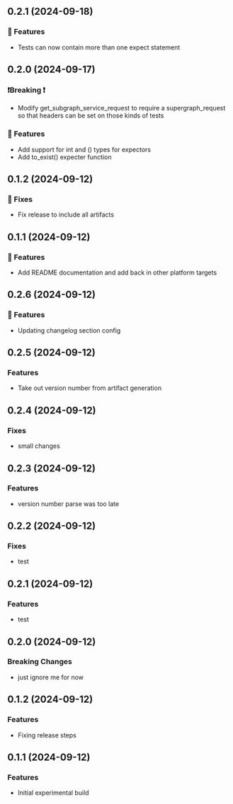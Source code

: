 ## 0.2.1 (2024-09-18)

### 🚀 Features

- Tests can now contain more than one expect statement

## 0.2.0 (2024-09-17)

### ❗️Breaking ❗

- Modify get_subgraph_service_request to require a supergraph_request so that headers can be set on those kinds of tests

### 🚀 Features

- Add support for int and () types for expectors
- Add to_exist() expecter function

## 0.1.2 (2024-09-12)

### 🐛 Fixes

- Fix release to include all artifacts

## 0.1.1 (2024-09-12)

### 🚀 Features

- Add README documentation and add back in other platform targets

## 0.2.6 (2024-09-12)

### 🚀 Features

- Updating changelog section config

## 0.2.5 (2024-09-12)

### Features

- Take out version number from artifact generation

## 0.2.4 (2024-09-12)

### Fixes

- small changes

## 0.2.3 (2024-09-12)

### Features

- version number parse was too late

## 0.2.2 (2024-09-12)

### Fixes

- test

## 0.2.1 (2024-09-12)

### Features

- test

## 0.2.0 (2024-09-12)

### Breaking Changes

- just ignore me for now

## 0.1.2 (2024-09-12)

### Features

- Fixing release steps

## 0.1.1 (2024-09-12)

### Features

- Initial experimental build
